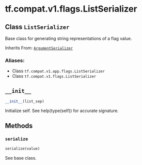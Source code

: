 <div itemscope itemtype="http://developers.google.com/ReferenceObject">
<meta itemprop="name" content="tf.compat.v1.flags.ListSerializer" />
<meta itemprop="path" content="Stable" />
<meta itemprop="property" content="__init__"/>
<meta itemprop="property" content="serialize"/>
</div>

# tf.compat.v1.flags.ListSerializer

## Class `ListSerializer`

Base class for generating string representations of a flag value.

Inherits From: [`ArgumentSerializer`](../../../../tf/compat/v1/flags/ArgumentSerializer.md)

### Aliases:

* Class `tf.compat.v1.app.flags.ListSerializer`
* Class `tf.compat.v1.flags.ListSerializer`

<!-- Placeholder for "Used in" -->


<h2 id="__init__"><code>__init__</code></h2>

``` python
__init__(list_sep)
```

Initialize self.  See help(type(self)) for accurate signature.




## Methods

<h3 id="serialize"><code>serialize</code></h3>

``` python
serialize(value)
```

See base class.




